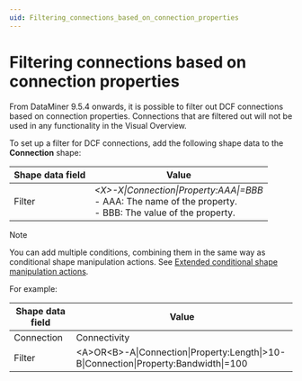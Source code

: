 ```yaml
---
uid: Filtering_connections_based_on_connection_properties
---
```


# Filtering connections based on connection properties

From DataMiner 9.5.4 onwards, it is possible to filter out DCF connections based on connection properties. Connections that are filtered out will not be used in any functionality in the Visual Overview.

To set up a filter for DCF connections, add the following shape data to the **Connection** shape:

| Shape data field | Value                                                                                                                                                                                                                                                                          |
|------------------|--------------------------------------------------------------------------------------------------------------------------------------------------------------------------------------------------------------------------------------------------------------------------------|
| Filter           | *\<X>-X\|Connection\|Property:AAA\|=BBB*<br> -  AAA: The name of the property.<br> -  BBB: The value of the property. |

> [!NOTE]
> You can add multiple conditions, combining them in the same way as conditional shape manipulation actions. See [Extended conditional shape manipulation actions](xref:Extended_conditional_shape_manipulation_actions).

For example:

| Shape data field | Value                                                                                   |
|------------------|-----------------------------------------------------------------------------------------|
| Connection       | Connectivity                                                                            |
| Filter           | \<A>OR\<B>-A\|Connection\|Property:Length\|\>10-B\|Connection\|Property:Bandwidth\|=100 |
